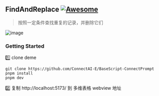 
## FindAndReplace [![Awesome](https://cdn.rawgit.com/sindresorhus/awesome/d7305f38d29fed78fa85652e3a63e154dd8e8829/media/badge.svg)](https://github.com/connectai-e/awesome-basescript)

> 按照一定条件查找重复的记录，并删除它们

![image](https://github.com/ConnectAI-E/BaseScript-SearchAndDeduplication/assets/110169811/1c339991-3068-4306-ae17-ac24001c7a4a)


### Getting Started

1️⃣ clone deme
```
git clone https://github.com/ConnectAI-E/BaseScript-ConnectPrompt
pnpm install
pnpm dev
```
2️⃣ 复制 http://localhost:5173/ 到 多维表格 webview 地址
